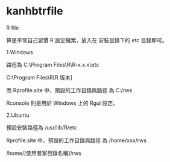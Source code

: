 # kanhbtrfile
R file

算是平常自己習慣 R 設定檔案，放入在 安裝目錄下的 etc 目錄即可。

1.Windows

路徑為 C:\Program Files\R\R-x.x.x\etc

C:\Program Files\R\[R 版本]

而 Rprofile.site 中，預設的工作目錄與路徑 為 C:/rws

Rconsole 則是用於 Windows 上的 Rgui 設定。

2.Ubuntu

預設安裝路徑為 /usr/lib/R/etc

Rprofile.site 中，預設的工作目錄與路徑 為 /home/xxx/rws

/home/[使用者家目錄名稱]/rws

